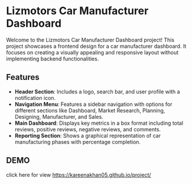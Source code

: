 # Lizmotors Car Manufacturer Dashboard

Welcome to the Lizmotors Car Manufacturer Dashboard project! This project showcases a frontend design for a car manufacturer dashboard. It focuses on creating a visually appealing and responsive layout without implementing backend functionalities.

## Features

- **Header Section**: Includes a logo, search bar, and user profile with a notification icon.
- **Navigation Menu**: Features a sidebar navigation with options for different sections like Dashboard, Market Research, Planning, Designing, Manufacturer, and Sales.
- **Main Dashboard**: Displays key metrics in a box format including total reviews, positive reviews, negative reviews, and comments.
- **Reporting Section**: Shows a graphical representation of car manufacturing phases with percentage completion.

## DEMO

click here for view
 https://kareenakhan05.github.io/project/
